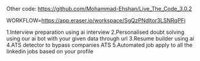 Other code: https://github.com/Mohammad-Ehshan/Live_The_Code_3.0.2

WORKFLOW=https://app.eraser.io/workspace/SgQzPNdltor3LSNRqPFi

1.Interview preparation using ai interview
2.Personalised doubt solving using our ai bot with your given data through url
3.Resume builder using ai
4.ATS detector to bypass companies ATS
5.Automated job apply to all the linkedin jobs based on your profile



